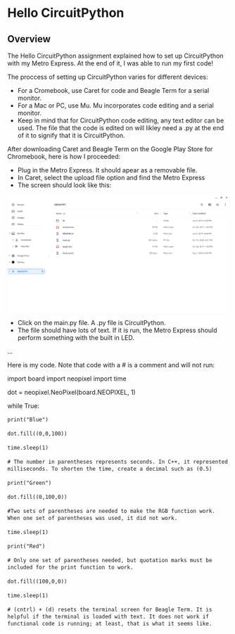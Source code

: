 # Hello CircuitPython
## Overview

The Hello CircuitPython assignment explained how to set up CircuitPython with my Metro Express. At the end of it, I was able to run my first code!

The proccess of setting up CircuitPython varies for different devices:

* For a Cromebook, use Caret for code and Beagle Term for a serial monitor.
* For a Mac or PC, use Mu. Mu incorporates code editing and a serial monitor.
* Keep in mind that for CircuitPython code editing, any text editor can be used. The file that the code is edited on will likley need a .py at the end of it to signify that it is CircuitPython.

After downloading Caret and Beagle Term on the Google Play Store for Chromebook, here is how I proceeded:

* Plug in the Metro Express. It should apear as a removable file. 
* In Caret, select the upload file option and find the Metro Express
* The screen should look like this:

![Metro Express Pop-Up](/Hello_CircuitPython/Luke-Engineering_III-Metro_Express_Pop_Up.png)

* Click on the main.py file. A .py file is CircuitPython.
* The file should have lots of text. If it is run, the Metro Express should perform something with the built in LED.

...

Here is my code. Note that code with a # is a comment and will not run:

import board
import neopixel
import time

dot = neopixel.NeoPixel(board.NEOPIXEL, 1)

while True:
    
    print("Blue")
    
    dot.fill((0,0,100))
    
    time.sleep(1)
    
    # The number in parentheses represents seconds. In C++, it represented milliseconds. To shorten the time, create a decimal such as (0.5)
    
    print("Green")
    
    dot.fill((0,100,0))
    
    #Two sets of parentheses are needed to make the RGB function work. When one set of parentheses was used, it did not work.
    
    time.sleep(1)
    
    print("Red")
    
    # Only one set of parentheses needed, but quotation marks must be included for the print function to work.
    
    dot.fill((100,0,0))
    
    time.sleep(1)
    
    # (cntrl) + (d) resets the terminal screen for Beagle Term. It is helpful if the terminal is loaded with text. It does not work if functional code is running; at least, that is what it seems like.

